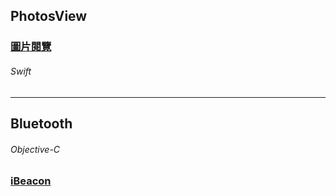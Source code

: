 ## PhotosView  
### [圖片閱覽][photoView]
[photoView]:https://github.com/ZihCiLai/PhotosView/
###### Swift
***
## Bluetooth  
###### Objective-C
### [iBeacon][beacon]
[beacon]:https://www.con.tw
